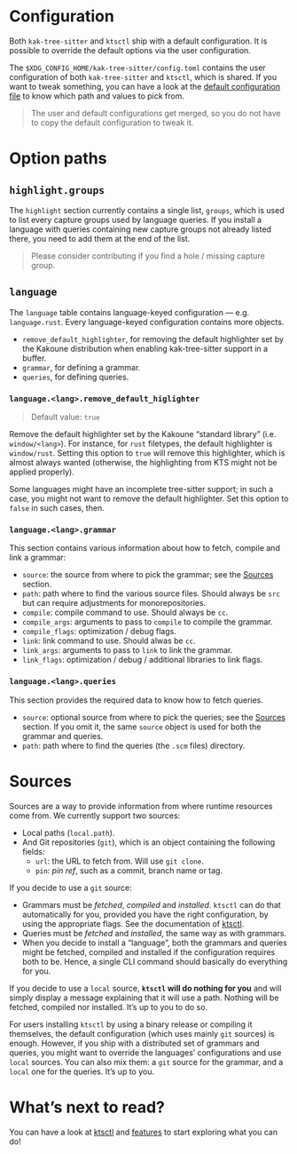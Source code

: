 # Configuration

Both `kak-tree-sitter` and `ktsctl` ship with a default configuration. It is possible to override the default
options via the user configuration.

The `$XDG_CONFIG_HOME/kak-tree-sitter/config.toml` contains the user configuration of both `kak-tree-sitter` and
`ktsctl`, which is shared. If you want to tweak something, you can have a look at the
[default configuration file](https://github.com/hadronized/kak-tree-sitter/blob/master/default-config.toml) to know
which path and values to pick from.

> The user and default configurations get merged, so you do not have to copy the default configuration to tweak it.

# Option paths

## `highlight.groups`

The `highlight` section currently contains a single list, `groups`, which is used to list every capture groups used by
language queries. If you install a language with queries containing new capture groups not already listed there, you
need to add them at the end of the list.

> Please consider contributing if you find a hole / missing capture group.

## `language`

The `language` table contains language-keyed configuration — e.g. `language.rust`. Every language-keyed configuration
contains more objects.

- `remove_default_highlighter`, for removing the default highlighter set by the Kakoune distribution when enabling
  kak-tree-sitter support in a buffer.
- `grammar`, for defining a grammar.
- `queries`, for defining queries.

### `language.<lang>.remove_default_higlighter`

> Default value: `true`
 
Remove the default highlighter set by the Kakoune “standard library” (i.e. `window/<lang>`). For instance, for `rust`
filetypes, the default highlighter is `window/rust`. Setting this option to `true` will remove this highlighter, which
is almost always wanted (otherwise, the highlighting from KTS might not be applied properly).

Some languages might have an incomplete tree-sitter support; in such a case, you might not want to remove the default
highlighter. Set this option to `false` in such cases, then.

### `language.<lang>.grammar`

This section contains various information about how to fetch, compile and link a grammar:

- `source`: the source from where to pick the grammar; see the [Sources](#sources) section.
- `path`: path where to find the various source files. Should always be `src` but can require adjustments for
  monorepositories.
- `compile`: compile command to use. Should always be `cc`.
- `compile_args`: arguments to pass to `compile` to compile the grammar.
- `compile_flags`: optimization / debug flags.
- `link`: link command to use. Should alwas be `cc`.
- `link_args`: arguments to pass to `link` to link the grammar.
- `link_flags`: optimization / debug / additional libraries to link flags.

### `language.<lang>.queries`

This section provides the required data to know how to fetch queries.

- `source`: optional source from where to pick the queries; see the [Sources](#sources) section. If you omit it, the
  same `source` object is used for both the grammar and queries.
- `path`: path where to find the queries (the `.scm` files) directory.

# Sources

Sources are a way to provide information from where runtime resources come from. We currently support two sources:

- Local paths (`local.path`).
- And Git repositories (`git`), which is an object containing the following fields:
  - `url`: the URL to fetch from. Will use `git clone`.
  - `pin`: _pin ref_, such as a commit, branch name or tag.

If you decide to use a `git` source:

- Grammars must be _fetched_, _compiled_ and _installed_. `ktsctl` can do that automatically for you, provided you have
  the right configuration, by using the appropriate flags. See the documentation of [ktsctl](ktsctl.md).
- Queries must be _fetched_ and _installed_, the same way as with grammars.
- When you decide to install a “language”, both the grammars and queries might be fetched, compiled and installed if
  the configuration requires both to be. Hence, a single CLI command should basically do everything for you.

If you decide to use a `local` source, **`ktsctl` will do nothing for you** and will simply display a message explaining
that it will use a path. Nothing will be fetched, compiled nor installed. It’s up to you to do so.

For users installing `ktsctl` by using a binary release or compiling it themselves, the default configuration (which
uses mainly `git` sources) is enough. However, if you ship with a distributed set of grammars and queries, you might
want to override the languages’ configurations and use `local` sources. You can also mix them: a `git` source for the
grammar, and a `local` one for the queries. It’s up to you.

# What’s next to read?

You can have a look at [ktsctl] and [features] to start exploring what you can do!

[ktsctl]: ktsctl.md
[features]: features.md
